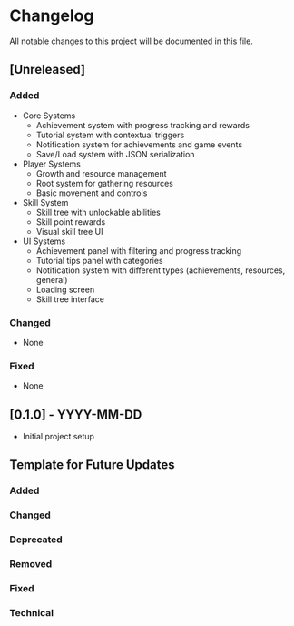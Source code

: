 # Changelog
All notable changes to this project will be documented in this file.

## [Unreleased]

### Added
- Core Systems
  - Achievement system with progress tracking and rewards
  - Tutorial system with contextual triggers
  - Notification system for achievements and game events
  - Save/Load system with JSON serialization
- Player Systems
  - Growth and resource management
  - Root system for gathering resources
  - Basic movement and controls
- Skill System
  - Skill tree with unlockable abilities
  - Skill point rewards
  - Visual skill tree UI
- UI Systems
  - Achievement panel with filtering and progress tracking
  - Tutorial tips panel with categories
  - Notification system with different types (achievements, resources, general)
  - Loading screen
  - Skill tree interface

### Changed
- None

### Fixed
- None

## [0.1.0] - YYYY-MM-DD
- Initial project setup

## Template for Future Updates
### Added
### Changed
### Deprecated
### Removed
### Fixed
### Technical 